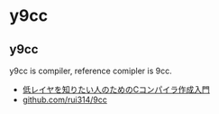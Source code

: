 # y9cc
## y9cc
y9cc is compiler, reference comipler is 9cc.
* [低レイヤを知りたい人のためのCコンパイラ作成入門](https://www.sigbus.info/compilerbook)
* [github.com/rui314/9cc](https://github.com/rui314/9cc)

